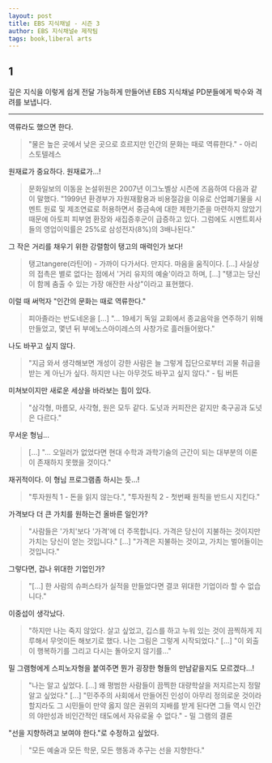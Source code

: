 ```yaml
---
layout: post
title: EBS 지식채널 - 시즌 3
author: EBS 지식채널e 제작팀
tags: book,liberal arts
---
```


## 1
깊은 지식을 이렇게 쉽게 전달 가능하게 만들어낸 EBS 지식채널 PD분들에게 박수와 격려를 보냅니다.

-----

역류라도 했으면 한다.
> "물은 높은 곳에서 낮은 곳으로 흐르지만 인간의 문화는 때로 역류한다." - 아리스토텔레스

원재료가 중요하다. 원재료가...!
> 문화일보의 이동윤 논설위원은 2007년 이그노벨상 시즌에 즈음하여 다음과 같이 말했다. "1999년 환경부가 자원재활용과 비용절감을 이유로 산업폐기물을 시멘트 원료 및 제조연료로 허용하면서 중금속에 대한 제한기준을 마련하지 않았기 때문에 아토피 피부염 환장와 새집증후군이 급증하고 있다. 그럼에도 시멘트회사들의 영업이익률은 25%로 삼성전자(8%)의 3배나된다."

그 작은 거리를 채우기 위한 강렬함이 탱고의 매력인가 보다!
> 탱고tangere(라틴어) - 가까이 다가서다. 만지다. 마음을 움직이다. [...] 사실상의 접촉은 별로 없다는 점에서 '거리 유지의 예술'이라고 하며, [...] "탱고는 당신이 함께 춤출 수 있는 가장 애잔한 사상"이라고 표현했다.

이럴 때 써먹자 "인간의 문화는 때로 역류한다."
> 피아졸라는 반도네온을 [...] "... 19세기 독일 교회에서 종교음악을 연주하기 위해 만들었고, 몇년 뒤 부에노스아이레스의 사창가로 흘러들어왔다."

나도 바꾸고 싶지 않다.
> "지금 와서 생각해보면 개성이 강한 사람은 늘 그렇게 집단으로부터 괴물 취급을 받는 게 아닌가 싶다. 하지만 나는 아무것도 바꾸고 싶지 않다." - 팀 버튼

미쳐보이지만 새로운 세상을 바라보는 힘이 있다.
> "삼각형, 마름모, 사각형, 원은 모두 같다. 도넛과 커피잔은 같지만 축구공과 도넛은 다르다."

무서운 형님...
> [...] "... 오일러가 없었다면 현대 수학과 과학기술의 근간이 되는 대부분의 이론이 존재하지 못했을 것이다."

재귀적이다. 이 형님 프로그램좀 하시는 듯...!
> "투자원칙 1 - 돈을 읽지 않는다.", "투자원칙 2 - 첫번째 원칙을 반드시 지킨다."

가격보다 더 큰 가치를 원하는건 올바른 일인가?
> "사람들은 '가치'보다 '가격'에 더 주목합니다. 가격은 당신이 지불하는 것이지만 가치는 당신이 얻는 것입니다." [...] "가격은 지불하는 것이고, 가치는 벌어들이는 것입니다."

그렇다면, 겁나 위대한 기업인가?
> "[...] 한 사람의 슈퍼스타가 실적을 만들었다면 결코 위대한 기업이라 할 수 없습니다."

이중섭이 생각났다. 
> "하지만 나는 죽지 않았다. 살고 싶었고, 깁스를 하고 누워 있는 것이 끔찍하게 지루해서 무엇이든 해보기로 했다. 나는 그림은 그렇게 시작되었다." [...] "이 외출이 행복하기를 그리고 다시는 돌아오지 않기를..."

밀 그램형에게 스피노자형을 붙여주면 뭔가 굉장한 형들의 만남같을지도 모르겠다...!
> "나는 알고 싶었다. [...] 왜 평범한 사람들이 끔찍한 대량학살을 저지르는지 정말 알고 싶었다." [...] "민주주의 사회에서 만들어진 인성이 아무리 정의로운 것이라 할지라도 그 시민들이 만약 옳지 않은 권위의 지배를 받게 된다면 그들 역시 인간의 야만성과 비인간적인 태도에서 자유로울 수 없다." - 밀 그램의 결론

"선을 지향하려고 보여야 한다."로 수정하고 싶었다.
> "모든 예술과 모든 학문, 모든 행동과 추구는 선을 지향한다."

